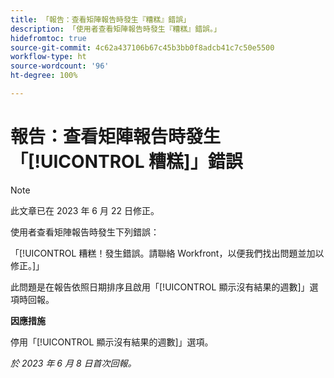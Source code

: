 ```yaml
---
title: 「報告：查看矩陣報告時發生『糟糕』錯誤」
description: 「使用者查看矩陣報告時發生『糟糕』錯誤。」
hidefromtoc: true
source-git-commit: 4c62a437106b67c45b3bb0f8adcb41c7c50e5500
workflow-type: ht
source-wordcount: '96'
ht-degree: 100%

---
```



# 報告：查看矩陣報告時發生「[!UICONTROL 糟糕]」錯誤

>[!NOTE]
>
> 此文章已在 2023 年 6 月 22 日修正。

使用者查看矩陣報告時發生下列錯誤：

「[!UICONTROL 糟糕！發生錯誤。請聯絡 Workfront，以便我們找出問題並加以修正。]」

此問題是在報告依照日期排序且啟用「[!UICONTROL 顯示沒有結果的週數]」選項時回報。

**因應措施**

停用「[!UICONTROL 顯示沒有結果的週數]」選項。

_於 2023 年 6 月 8 日首次回報。_

